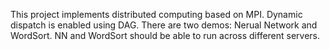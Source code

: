 This project implements distributed computing based on MPI.
Dynamic dispatch is enabled using DAG.
There are two demos: Nerual Network and WordSort.
NN and WordSort should be able to run across different servers.
